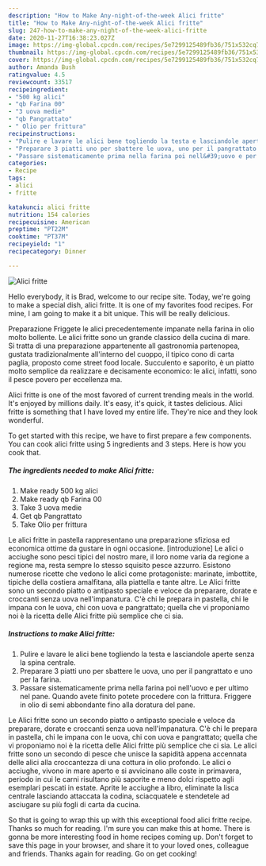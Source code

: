 ```yaml
---
description: "How to Make Any-night-of-the-week Alici fritte"
title: "How to Make Any-night-of-the-week Alici fritte"
slug: 247-how-to-make-any-night-of-the-week-alici-fritte
date: 2020-11-27T16:38:23.027Z
image: https://img-global.cpcdn.com/recipes/5e7299125489fb36/751x532cq70/alici-fritte-recipe-main-photo.jpg
thumbnail: https://img-global.cpcdn.com/recipes/5e7299125489fb36/751x532cq70/alici-fritte-recipe-main-photo.jpg
cover: https://img-global.cpcdn.com/recipes/5e7299125489fb36/751x532cq70/alici-fritte-recipe-main-photo.jpg
author: Amanda Bush
ratingvalue: 4.5
reviewcount: 33517
recipeingredient:
- "500 kg alici"
- "qb Farina 00"
- "3 uova medie"
- "qb Pangrattato"
- " Olio per frittura"
recipeinstructions:
- "Pulire e lavare le alici bene togliendo la testa e lasciandole aperte senza la spina centrale."
- "Preparare 3 piatti uno per sbattere le uova, uno per il pangrattato e uno per la farina."
- "Passare sistematicamente prima nella farina poi nell&#39;uovo e per ultimo nel pane. Quando avete finito potete procedere con la frittura. Friggere in olio di semi abbondante fino alla doratura del pane."
categories:
- Recipe
tags:
- alici
- fritte

katakunci: alici fritte 
nutrition: 154 calories
recipecuisine: American
preptime: "PT22M"
cooktime: "PT37M"
recipeyield: "1"
recipecategory: Dinner

---
```



![Alici fritte](https://img-global.cpcdn.com/recipes/5e7299125489fb36/751x532cq70/alici-fritte-recipe-main-photo.jpg)

Hello everybody, it is Brad, welcome to our recipe site. Today, we're going to make a special dish, alici fritte. It is one of my favorites food recipes. For mine, I am going to make it a bit unique. This will be really delicious.

Preparazione Friggete le alici precedentemente impanate nella farina in olio molto bollente. Le alici fritte sono un grande classico della cucina di mare. Si tratta di una preparazione appartenente all gastronomia partenopea, gustata tradizionalmente all&#39;interno del cuoppo, il tipico cono di carta paglia, proposto come street food locale. Succulento e saporito, è un piatto molto semplice da realizzare e decisamente economico: le alici, infatti, sono il pesce povero per eccellenza ma.

Alici fritte is one of the most favored of current trending meals in the world. It's enjoyed by millions daily. It's easy, it's quick, it tastes delicious. Alici fritte is something that I have loved my entire life. They're nice and they look wonderful.


To get started with this recipe, we have to first prepare a few components. You can cook alici fritte using 5 ingredients and 3 steps. Here is how you cook that.

<!--inarticleads1-->

##### The ingredients needed to make Alici fritte:

1. Make ready 500 kg alici
1. Make ready qb Farina 00
1. Take 3 uova medie
1. Get qb Pangrattato
1. Take  Olio per frittura


Le alici fritte in pastella rappresentano una preparazione sfiziosa ed economica ottime da gustare in ogni occasione. [introduzione] Le alici o acciughe sono pesci tipici del nostro mare, il loro nome varia da regione a regione ma, resta sempre lo stesso squisito pesce azzurro. Esistono numerose ricette che vedono le alici come protagoniste: marinate, imbottite, tipiche della costiera amalfitana, alla piattella e tante altre. Le Alici fritte sono un secondo piatto o antipasto speciale e veloce da preparare, dorate e croccanti senza uova nell&#39;impanatura. C&#39;è chi le prepara in pastella, chi le impana con le uova, chi con uova e pangrattato; quella che vi proponiamo noi è la ricetta delle Alici fritte più semplice che ci sia. 

<!--inarticleads2-->

##### Instructions to make Alici fritte:

1. Pulire e lavare le alici bene togliendo la testa e lasciandole aperte senza la spina centrale.
1. Preparare 3 piatti uno per sbattere le uova, uno per il pangrattato e uno per la farina.
1. Passare sistematicamente prima nella farina poi nell&#39;uovo e per ultimo nel pane. Quando avete finito potete procedere con la frittura. Friggere in olio di semi abbondante fino alla doratura del pane.


Le Alici fritte sono un secondo piatto o antipasto speciale e veloce da preparare, dorate e croccanti senza uova nell&#39;impanatura. C&#39;è chi le prepara in pastella, chi le impana con le uova, chi con uova e pangrattato; quella che vi proponiamo noi è la ricetta delle Alici fritte più semplice che ci sia. Le alici fritte sono un secondo di pesce che unisce la sapidità appena accennata delle alici alla croccantezza di una cottura in olio profondo. Le alici o acciughe, vivono in mare aperto e si avvicinano alle coste in primavera, periodo in cui le carni risultano più saporite e meno dolci rispetto agli esemplari pescati in estate. Aprite le acciughe a libro, eliminate la lisca centrale lasciando attaccata la codina, sciacquatele e stendetele ad asciugare su più fogli di carta da cucina. 

So that is going to wrap this up with this exceptional food alici fritte recipe. Thanks so much for reading. I'm sure you can make this at home. There is gonna be more interesting food in home recipes coming up. Don't forget to save this page in your browser, and share it to your loved ones, colleague and friends. Thanks again for reading. Go on get cooking!
